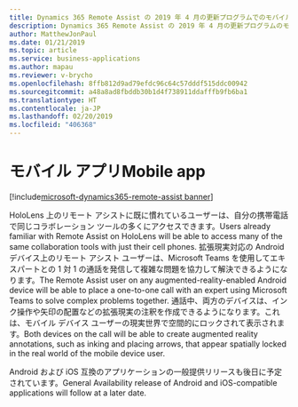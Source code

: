 ```yaml
---
title: Dynamics 365 Remote Assist の 2019 年 4 月の更新プログラムでのモバイル上のリモート アシスト機能
description: Dynamics 365 Remote Assist の 2019 年 4 月の更新プログラムのモバイル上のリモート アシスト機能により、拡張現実対応の Android デバイスに HoloLens エクスペリエンスがもたらされます。
author: MatthewJonPaul
ms.date: 01/21/2019
ms.topic: article
ms.service: business-applications
ms.author: mapau
ms.reviewer: v-brycho
ms.openlocfilehash: 8ffb812d9ad79efdc96c64c57dddf515ddc00942
ms.sourcegitcommit: a48a8ad8fbddb30b1d4f738911ddafffb9fb6ba1
ms.translationtype: HT
ms.contentlocale: ja-JP
ms.lasthandoff: 02/20/2019
ms.locfileid: "406368"
---
```

# <a name="mobile-app"></a><span data-ttu-id="e8d87-103">モバイル アプリ</span><span class="sxs-lookup"><span data-stu-id="e8d87-103">Mobile app</span></span>
[!include[microsoft-dynamics365-remote-assist banner](../../includes/microsoft-dynamics365-remote-assist.md)]

<span data-ttu-id="e8d87-104">HoloLens 上のリモート アシストに既に慣れているユーザーは、自分の携帯電話で同じコラボレーション ツールの多くにアクセスできます。</span><span class="sxs-lookup"><span data-stu-id="e8d87-104">Users already familiar with Remote Assist on HoloLens will be able to access many of the same collaboration tools with just their cell phones.</span></span> <span data-ttu-id="e8d87-105">拡張現実対応の Android デバイス上のリモート アシスト ユーザーは、Microsoft Teams を使用してエキスパートとの 1 対 1 の通話を発信して複雑な問題を協力して解決できるようになります。</span><span class="sxs-lookup"><span data-stu-id="e8d87-105">The Remote Assist user on any augmented-reality-enabled Android device will be able to place a one-to-one call with an expert using Microsoft Teams to solve complex problems together.</span></span> <span data-ttu-id="e8d87-106">通話中、両方のデバイスは、インク操作や矢印の配置などの拡張現実の注釈を作成できるようになります。これは、モバイル デバイス ユーザーの現実世界で空間的にロックされて表示されます。</span><span class="sxs-lookup"><span data-stu-id="e8d87-106">Both devices on the call will be able to create augmented reality annotations, such as inking and placing arrows, that appear spatially locked in the real world of the mobile device user.</span></span>  

<span data-ttu-id="e8d87-107">Android および iOS 互換のアプリケーションの一般提供リリースも後日に予定されています。</span><span class="sxs-lookup"><span data-stu-id="e8d87-107">General Availability release of Android and iOS-compatible applications will follow at a later date.</span></span>
